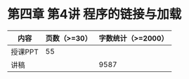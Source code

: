 # 第四章 第4讲 程序的链接与加载

| 内容    | 页数（>=30） | 字数统计（>=2000） |
| ------- | ------------ | ------------------ |
| 授课PPT | 55           |                    |
| 讲稿    |              | 9587               |
